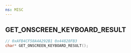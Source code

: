 ```yaml
---
ns: MISC
---
```

## GET_ONSCREEN_KEYBOARD_RESULT

```c
// 0xAFB4CF58A4A292B1 0x44828FB3
char* GET_ONSCREEN_KEYBOARD_RESULT();
```

